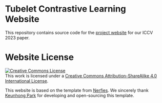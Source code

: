 # Tubelet Contrastive Learning Website

This repository contains source code for the [project website](https://fmthoker.github.io/tubelet-contrastive-learning/) for our ICCV 2023 paper.


# Website License
<a rel="license" href="http://creativecommons.org/licenses/by-sa/4.0/"><img alt="Creative Commons License" style="border-width:0" src="https://i.creativecommons.org/l/by-sa/4.0/88x31.png" /></a><br />This work is licensed under a <a rel="license" href="http://creativecommons.org/licenses/by-sa/4.0/">Creative Commons Attribution-ShareAlike 4.0 International License</a>.

This website is based on the template from [Nerfies](https://github.com/nerfies/nerfies.github.io). We sincerely thank [Keunhong Park](https://keunhong.com/) for developing and open-sourcing this template.
